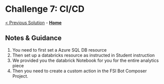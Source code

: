 # Challenge 7: CI/CD
[< Previous Solution](./Solution-7.md) - **[Home](./Readme.md)** 
## Notes & Guidance
1. You need to first set a Azure SQL DB resource
2. Then set up a databricks resource as instructed in Student instruction
3. We provided you the databrick Notebook for you for the entire analytics piece
4. Then you need to create a custom action in the FSI Bot Composer Project. 




